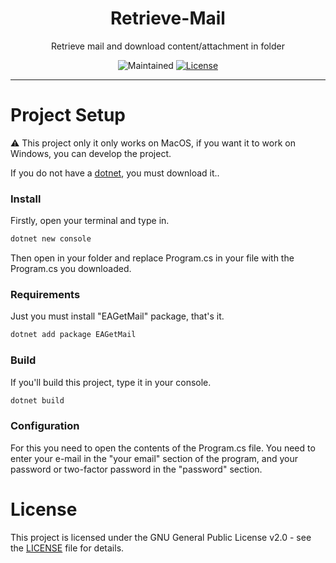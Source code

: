 <h1 align="center">Retrieve-Mail</h1>
<p align="center">Retrieve mail and download content/attachment in folder</p>
<p align="center">
  <img src="https://img.shields.io/maintenance/yes/2023?style=for-the-badge" alt="Maintained">
  <a href="https://github.com/hsangrento/retrieve-mail/blob/dev/LICENSE"><img src="https://img.shields.io/github/license/hsangrento/retrieve-mail?sanitize=true&style=for-the-badge" alt="License"></a>
</p>

---

# Project Setup
⚠️ This project only it only works on MacOS, if you want it to work on Windows, you can develop the project.

If you do not have a <a href="https://learn.microsoft.com/tr-tr/dotnet/core/install/macos">dotnet</a>, you must download it..

### Install
Firstly, open your terminal and type in.

```bash
dotnet new console
```

Then open in your folder and replace Program.cs in your file with the Program.cs you downloaded.

### Requirements

Just you must install "EAGetMail" package, that's it.

```bash
dotnet add package EAGetMail
```

### Build
If you'll build this project, type it in your console.

```bash
dotnet build
```

### Configuration
For this you need to open the contents of the Program.cs file. You need to enter your e-mail in the "your email" section of the program, and your password or two-factor password in the "password" section.

# License

This project is licensed under the GNU General Public License v2.0 - see the [LICENSE](LICENSE) file for details.
